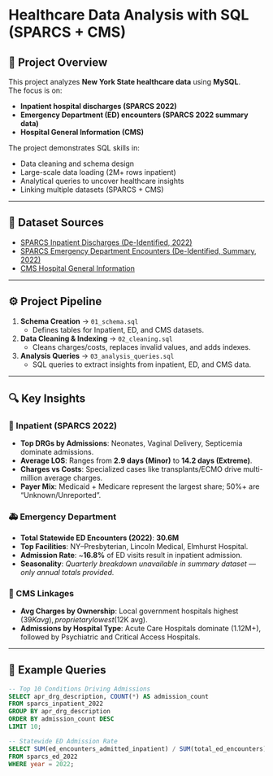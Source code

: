 # Healthcare Data Analysis with SQL (SPARCS + CMS)

## 📌 Project Overview
This project analyzes **New York State healthcare data** using **MySQL**.  
The focus is on:
- **Inpatient hospital discharges (SPARCS 2022)**  
- **Emergency Department (ED) encounters (SPARCS 2022 summary data)**  
- **Hospital General Information (CMS)**  

The project demonstrates SQL skills in:
- Data cleaning and schema design  
- Large-scale data loading (2M+ rows inpatient)  
- Analytical queries to uncover healthcare insights  
- Linking multiple datasets (SPARCS + CMS)  

---

## 📂 Dataset Sources
- [SPARCS Inpatient Discharges (De-Identified, 2022)](https://health.data.ny.gov/Health/Hospital-Inpatient-Discharges-SPARCS-De-Identified/5dtw-tffi)  
- [SPARCS Emergency Department Encounters (De-Identified, Summary, 2022)](https://health.data.ny.gov/Health/Hospital-Emergency-Department-Discharges-SPARCS-De-Identified/66i9-6g3e)  
- [CMS Hospital General Information](https://data.cms.gov/provider-data/dataset/xubh-q36u)  

---

## ⚙️ Project Pipeline
1. **Schema Creation** → `01_schema.sql`  
   - Defines tables for Inpatient, ED, and CMS datasets.  
2. **Data Cleaning & Indexing** → `02_cleaning.sql`  
   - Cleans charges/costs, replaces invalid values, and adds indexes.  
3. **Analysis Queries** → `03_analysis_queries.sql`  
   - SQL queries to extract insights from inpatient, ED, and CMS data.  

---

## 🔍 Key Insights

### 🏥 Inpatient (SPARCS 2022)
- **Top DRGs by Admissions**: Neonates, Vaginal Delivery, Septicemia dominate admissions.  
- **Average LOS**: Ranges from **2.9 days (Minor)** to **14.2 days (Extreme)**.  
- **Charges vs Costs**: Specialized cases like transplants/ECMO drive multi-million average charges.  
- **Payer Mix**: Medicaid + Medicare represent the largest share; 50%+ are “Unknown/Unreported”.  

### 🚑 Emergency Department
- **Total Statewide ED Encounters (2022)**: **30.6M**  
- **Top Facilities**: NY–Presbyterian, Lincoln Medical, Elmhurst Hospital.  
- **Admission Rate**: ~**16.8%** of ED visits result in inpatient admission.  
- **Seasonality**: *Quarterly breakdown unavailable in summary dataset — only annual totals provided.*  

### 🏥 CMS Linkages
- **Avg Charges by Ownership**: Local government hospitals highest ($39K avg), proprietary lowest ($12K avg).  
- **Admissions by Hospital Type**: Acute Care Hospitals dominate (1.12M+), followed by Psychiatric and Critical Access Hospitals.  

---

## 📜 Example Queries
```sql
-- Top 10 Conditions Driving Admissions
SELECT apr_drg_description, COUNT(*) AS admission_count
FROM sparcs_inpatient_2022
GROUP BY apr_drg_description
ORDER BY admission_count DESC
LIMIT 10;

-- Statewide ED Admission Rate
SELECT SUM(ed_encounters_admitted_inpatient) / SUM(total_ed_encounters) * 100 AS admit_rate_pct
FROM sparcs_ed_2022
WHERE year = 2022;
